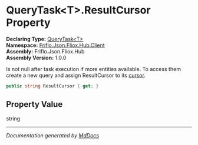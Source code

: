 ﻿<!--  
  <auto-generated>   
    The contents of this file were generated by a tool.  
    Changes to this file may be list if the file is regenerated  
  </auto-generated>   
-->

# QueryTask\<T\>.ResultCursor Property

**Declaring Type:** [QueryTask\<T\>](../index.md)  
**Namespace:** [Friflo.Json.Fliox.Hub.Client](../../index.md)  
**Assembly:** Friflo.Json.Fliox.Hub  
**Assembly Version:** 1.0.0

 Is not null after task execution if more entities available.             To access them create a new query and assign ResultCursor to its [cursor](../fields/cursor.md). 

```csharp
public string ResultCursor { get; }
```

## Property Value

string

___

*Documentation generated by [MdDocs](https://github.com/ap0llo/mddocs)*
